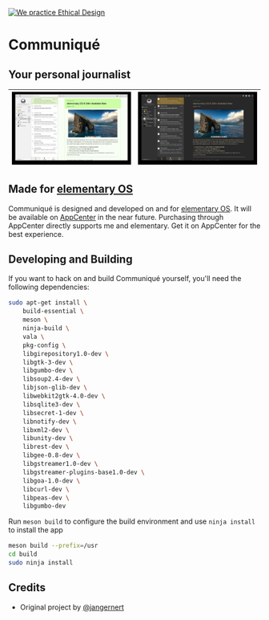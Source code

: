 <a href='https://ind.ie/ethical-design'><img style='margin-left: auto; margin-right: auto;' alt='We practice Ethical Design' src='https://img.shields.io/badge/Ethical_Design-_▲_❤_-blue.svg'></a>

# Communiqué
## Your personal journalist

| ![Screenshot](data/communique-light-screenshot.jpg) | ![Screenshot](data/communique-dark-screenshot.jpg) |
|-----------------------------------------------------|----------------------------------------------------|

## Made for [elementary OS](https://elementary.io)

Communiqué is designed and developed on and for [elementary OS](https://elementary.io). It will be available on [AppCenter](https://appcenter.elementary.io) in the near future. Purchasing through AppCenter directly supports me and elementary. Get it on AppCenter for the best experience.

## Developing and Building

If you want to hack on and build Communiqué yourself, you'll need the following dependencies:

```bash
sudo apt-get install \
	build-essential \
	meson \
	ninja-build \
	vala \
	pkg-config \
	libgirepository1.0-dev \
	libgtk-3-dev \
	libgumbo-dev \
	libsoup2.4-dev \
	libjson-glib-dev \
	libwebkit2gtk-4.0-dev \
	libsqlite3-dev \
	libsecret-1-dev \
	libnotify-dev \
	libxml2-dev \
	libunity-dev \
	librest-dev \
	libgee-0.8-dev \
	libgstreamer1.0-dev \
	libgstreamer-plugins-base1.0-dev \
	libgoa-1.0-dev \
	libcurl-dev \
	libpeas-dev \
	libgumbo-dev
```

Run `meson build` to configure the build environment and use `ninja install` to install the app
```bash
meson build --prefix=/usr
cd build
sudo ninja install
```
## Credits
* Original project by [@jangernert](https://github.com/jangernert)
